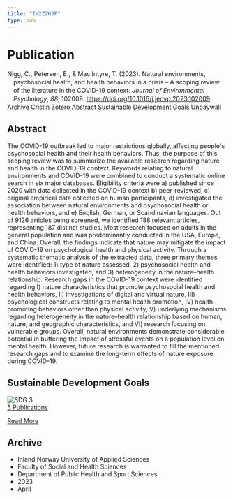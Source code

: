 ```yaml
---
title: "IW2ZZH3F"
type: pub
---
```

<h1>Publication</h1>
<article id="csl-bib-container-IW2ZZH3F" class="csl-bib-container">
  <div class="csl-bib-body" style="line-height: 1.35; padding-left: 1em; text-indent:-1em;">
  <div class="csl-entry">Nigg, C., Petersen, E., &amp; Mac Intyre, T. (2023). Natural environments, psychosocial health, and health behaviors in a crisis &#x2013; A scoping review of the literature in the COVID-19 context. <i>Journal of Environmental Psychology</i>, <i>88</i>, 102009. <a href="https://doi.org/10.1016/j.jenvp.2023.102009">https://doi.org/10.1016/j.jenvp.2023.102009</a></div>
</div>
  <div class="csl-bib-buttons">
    <a href="#taxonomy-article-IW2ZZH3F" class="csl-bib-button">Archive</a>
    <a href="https://app.cristin.no/results/show.jsf?id=2140966" alt="Cristin URL" class="csl-bib-button">Cristin</a>
    <a href="http://zotero.org/groups/5402882/items/IW2ZZH3F" alt="Zotero URL" class="csl-bib-button">Zotero</a>
    <a href="#abstract-article-IW2ZZH3F" class="csl-bib-button">Abstract</a>
    <a href="#sdg-article-IW2ZZH3F" class="csl-bib-button">Sustainable Development Goals</a>
    <a href="https://doi.org/10.1016/j.jenvp.2023.102009" class="csl-bib-button">Unpaywall</a>
  </div>
  <div id="csl-bib-meta-container-IW2ZZH3F"></div>
</article>
<div id="csl-bib-meta-IW2ZZH3F" class="csl-bib-meta">
  <article id="abstract-article-IW2ZZH3F" class="abstract-article">
    <h1>Abstract</h1>
    The COVID-19 outbreak led to major restrictions globally, affecting people's psychosocial health and their health behaviors. Thus, the purpose of this scoping review was to summarize the available research regarding nature and health in the COVID-19 context. Keywords relating to natural environments and COVID-19 were combined to conduct a systematic online search in six major databases. Eligibility criteria were a) published since 2020 with data collected in the COVID-19 context b) peer-reviewed, c) original empirical data collected on human participants, d) investigated the association between natural environments and psychosocial health or health behaviors, and e) English, German, or Scandinavian languages. Out of 9126 articles being screened, we identified 188 relevant articles, representing 187 distinct studies. Most research focused on adults in the general population and was predominantly conducted in the USA, Europe, and China. Overall, the findings indicate that nature may mitigate the impact of COVID-19 on psychological health and physical activity. Through a systematic thematic analysis of the extracted data, three primary themes were identified: 1) type of nature assessed, 2) psychosocial health and health behaviors investigated, and 3) heterogeneity in the nature–health relationship. Research gaps in the COVID-19 context were identified regarding I) nature characteristics that promote psychosocial health and health behaviors, II) investigations of digital and virtual nature, III) psychological constructs relating to mental health promotion, IV) health-promoting behaviors other than physical activity, V) underlying mechanisms regarding heterogeneity in the nature–health relationship based on human, nature, and geographic characteristics, and VI) research focusing on vulnerable groups. Overall, natural environments demonstrate considerable potential in buffering the impact of stressful events on a population level on mental health. However, future research is warranted to fill the mentioned research gaps and to examine the long-term effects of nature exposure during COVID-19.
  </article>
  <article id="sdg-article-IW2ZZH3F" class="sdg-article">
    <h1>Sustainable Development Goals</h1>
    <div class="sdg-container"><div id="sdg3" class="sdg"> <img src="{{< params subfolder >}}images/sdg/sdg03_en.png" class="image" alt="SDG 3"> <div class="sdg-overlay"> <a href="{{< params subfolder >}}en/archive/?sdg=3#archive" class="sdg-publication-count"><span>5</span> Publications</a> <p><a href="https://sdgs.un.org/goals/goal3" class="sdg-read-more">Read More</a></p> </div> </div></div>
  </article>
  <article id="taxonomy-article-IW2ZZH3F" class="taxonomy-article">
    <h1>Archive</h1>
    <ul>
      <li>Inland Norway University of Applied Sciences</li>
      <li>Faculty of Social and Health Sciences</li>
      <li>Department of Public Health and Sport Sciences</li>
      <li>2023</li>
      <li>April</li>
    </ul>
  </article>
</div>
